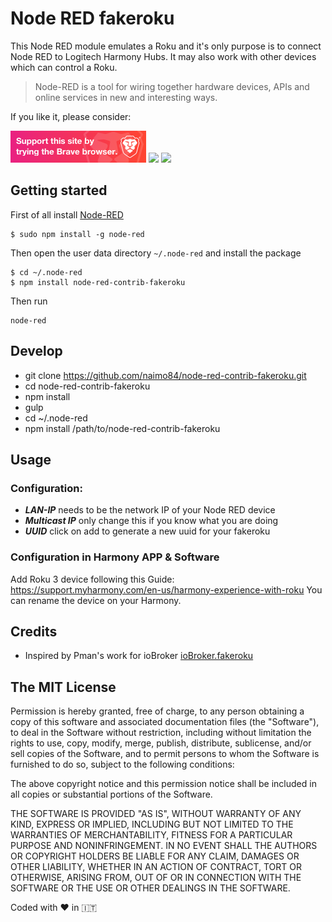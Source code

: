# Node RED fakeroku

This Node RED module emulates a Roku and it's only purpose is to connect Node RED to Logitech Harmony Hubs. 
It may also work with other devices which can control a Roku.

> Node-RED is a tool for wiring together hardware devices, APIs and online services in new and interesting ways.

If you like it, please consider:

<a target="blank" href="https://brave.com/nai412"><img src="./examples/support_banner.png"/></a>
<a target="blank" href="https://paypal.me/NeumannBenjamin"><img src="https://img.shields.io/badge/Donate-PayPal-blue.svg"/></a>
<a target="blank" href="https://blockchain.info/payment_request?address=3KDjCmXsGFYawmycXRsVwfFbphog117N8P"><img src="https://img.shields.io/badge/Donate-Bitcoin-green.svg"/></a> 

## Getting started

First of all install [Node-RED](http://nodered.org/docs/getting-started/installation)

```
$ sudo npm install -g node-red
```

Then open  the user data directory  `~/.node-red`  and install the package

```
$ cd ~/.node-red
$ npm install node-red-contrib-fakeroku
```

Then run

```
node-red
```

## Develop

* git clone https://github.com/naimo84/node-red-contrib-fakeroku.git
* cd node-red-contrib-fakeroku
* npm install
* gulp
* cd ~/.node-red 
* npm install /path/to/node-red-contrib-fakeroku

## Usage

### Configuration:
- ***LAN-IP*** needs to be the network IP of your Node RED device
- ***Multicast IP*** only change this if you know what you are doing
- ***UUID*** click on add to generate a new uuid for your fakeroku

### Configuration in Harmony APP & Software
Add Roku 3 device following this Guide:
https://support.myharmony.com/en-us/harmony-experience-with-roku
You can rename the device on your Harmony.

## Credits
* Inspired by Pman's work for ioBroker [ioBroker.fakeroku](https://github.com/Pmant/ioBroker.fakeroku)

## The MIT License
Permission is hereby granted, free of charge, to any person obtaining a copy
of this software and associated documentation files (the "Software"), to deal in the Software without restriction, including without limitation the rights to use, copy, modify, merge, publish, distribute, sublicense, and/or sell copies of the Software, and to permit persons to whom the Software is furnished to do so, subject to the following conditions:

The above copyright notice and this permission notice shall be included in
all copies or substantial portions of the Software.

THE SOFTWARE IS PROVIDED "AS IS", WITHOUT WARRANTY OF ANY KIND, EXPRESS OR IMPLIED, INCLUDING BUT NOT LIMITED TO THE WARRANTIES OF MERCHANTABILITY, FITNESS FOR A PARTICULAR PURPOSE AND NONINFRINGEMENT. IN NO EVENT SHALL THE
AUTHORS OR COPYRIGHT HOLDERS BE LIABLE FOR ANY CLAIM, DAMAGES OR OTHER LIABILITY, WHETHER IN AN ACTION OF CONTRACT, TORT OR OTHERWISE, ARISING FROM, OUT OF OR IN CONNECTION WITH THE SOFTWARE OR THE USE OR OTHER DEALINGS IN THE SOFTWARE.

Coded with :heart: in :it:

